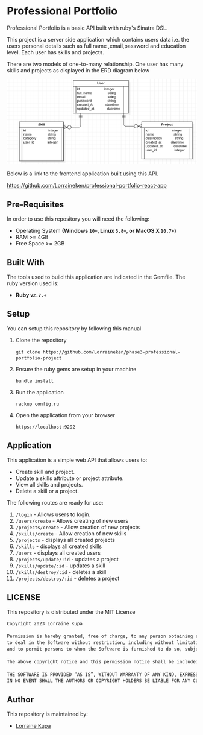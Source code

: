 # Professional Portfolio

Professional Portfolio is a basic API built with ruby's Sinatra DSL. 

This project is a server side application which contains users data i.e. the users personal details such as full name ,email,password and education level. Each user has skills and projects.

There are two models of one-to-many relationship. One user has many skills and projects as displayed in the ERD diagram below

 ![ERD DIAGRAM](./user-skill-project-ERD.png?raw=true "ERD DIAGRAM")

Below is a link to the frontend application built using this API.


   https://github.com/Lorraineken/professional-portfolio-react-app
   

## Pre-Requisites
In order to use this repository you will need the following:

- Operating System **(Windows `10+`, Linux `3.8+`, or MacOS X `10.7+`)**
- RAM >= 4GB
- Free Space >= 2GB

## Built With
The tools used to build this application are indicated in the Gemfile.
The ruby version used is:

- **Ruby `v2.7.+`**


## Setup
You can setup this repository by following this manual

1. Clone the repository
    ```{shell}
   git clone https://github.com/Lorraineken/phase3-professional-portfolio-project
   ```
2. Ensure the ruby gems are setup in your machine
    ```{shell}
   bundle install
   ```
3. Run the application
    ```{shell}
    rackup config.ru
    ```
4. Open the application from your browser
    ```
   https://localhost:9292
   ```
   
## Application
This application is a simple web API that allows users to:
- Create skill and project.
- Update a skills attribute or project attribute.
- View all skills and projects.
- Delete a skill or a project.


The following routes are ready for use:
1. `/login` - Allows users to login.
2. `/users/create` - Allows creating of new users
3. `/projects/create` - Allow creation of new projects
4. `/skills/create` - Allow creation of new skills 
5. `/projects` - displays all created projects
6. `/skills` - displays all created skills
7. `/users` - displays all created users
8. `/projects/update/:id` - updates a project
9. `/skills/update/:id` - updates a skill
10. `/skills/destroy/:id` - deletes a skill
11. `/projects/destroy/:id` - deletes a project


## LICENSE
This repository is distributed under the MIT License

```markdown
Copyright 2023 Lorraine Kupa

Permission is hereby granted, free of charge, to any person obtaining a copy of this software and associated documentation files (the “Software”), 
to deal in the Software without restriction, including without limitation the rights to use, copy, modify, merge, publish, distribute, sublicense, and/or sell copies of the Software, 
and to permit persons to whom the Software is furnished to do so, subject to the following conditions:

The above copyright notice and this permission notice shall be included in all copies or substantial portions of the Software.

THE SOFTWARE IS PROVIDED “AS IS”, WITHOUT WARRANTY OF ANY KIND, EXPRESS OR IMPLIED, INCLUDING BUT NOT LIMITED TO THE WARRANTIES OF MERCHANTABILITY, FITNESS FOR A PARTICULAR PURPOSE AND NONINFRINGEMENT. 
IN NO EVENT SHALL THE AUTHORS OR COPYRIGHT HOLDERS BE LIABLE FOR ANY CLAIM, DAMAGES OR OTHER LIABILITY, WHETHER IN AN ACTION OF CONTRACT, TORT OR OTHERWISE, ARISING FROM, OUT OF OR IN CONNECTION WITH THE SOFTWARE OR THE USE OR OTHER DEALINGS IN THE SOFTWARE.
```

## Author
This repository is maintained by:

- [Lorraine Kupa](https://github.com/Lorraineken) 